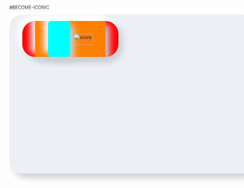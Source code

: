 #BECOME-ICONIC

<div style="display: inline-block; justify-content: center;">

<div style="width:700px; height: 400px; padding: 60px 35px 35px;
            border-radius: 40px; 
            background: #ecf0f3;
            box-shadow: 13px 13px 20px #cbced1,
            -13px -13px 20px #ffffff"
            title="showcard" alt="themachine" width="60" height="34">  
            
<div style="display: inline; margin: 0 5px; justify-content: center; text-align: center; 
            width:40px; height: 70px; padding: 60px 35px 35px;
            border-radius: 40px; 
            background: #FF0000;
            box-shadow: 13px 13px 20px #cbced1,
            -13px -13px 20px #ffffff"
            title="mark" alt="mark" width="60" height="34"> 
            
<div style="display: inline; margin: 0 5px; justify-content: center; text-align: center; 
            width:60px; height: 60px; padding: 60px 35px 35px;
            border-radius: 0.5; 
            background: #FF7F00;
            box-shadow: 13px 13px 20px #cbced1,
            -13px -13px 20px #ffffff"
            title="hold" alt="hold" width="60" height="34"> 
            
 <div style="display: inline; margin: 0 5px; justify-content: center; text-align: center; 
            width:40px; height: 70px; padding: 60px 35px 35px;
            border-radius: 10px; 
            background: #00FFFF;
            box-shadow: 13px 13px 20px #cbced1,
            -13px -13px 20px #ffffff"
            title="score" alt="score" width="60" height="34"> 

</div>

<img style="display: inline; margin: 0 5px; justify-content: center; text-align: center;" title="score" src="https://github.com/vincentlesang/vincentlesang.github.io/blob/master/logosubs.png" width="60" height="34"> 

</div> 



